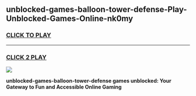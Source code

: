 
## unblocked-games-balloon-tower-defense-Play-Unblocked-Games-Online-nk0my
<h3>
<a href="https://premium76.site?title=unblocked-games-balloon-tower-defense&ref=24A">CLICK TO PLAY</a></h3>
<hr>

<h3>
<a href="https://premium76.site?title=unblocked-games-balloon-tower-defense&ref=24A">CLICK 2 PLAY</a>
  
</h3>

<a href="https://premium76.site?title=unblocked-games-balloon-tower-defense&ref=24A"><img src="https://clearcache.store/games.png"></a>


**unblocked-games-balloon-tower-defense games unblocked: Your Gateway to Fun and Accessible Online Gaming**
